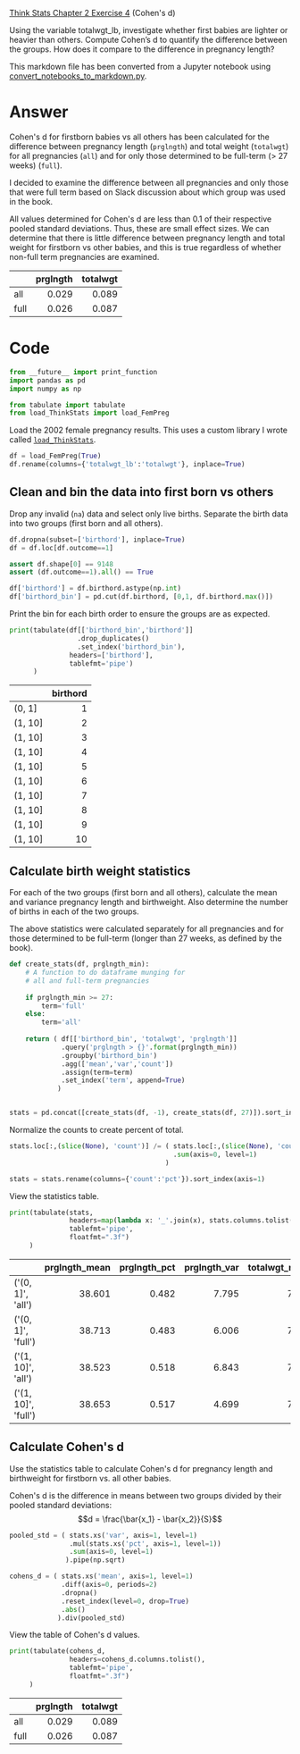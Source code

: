
[Think Stats Chapter 2 Exercise 4](http://greenteapress.com/thinkstats2/html/thinkstats2003.html#toc24) (Cohen's d)

Using the variable totalwgt_lb, investigate whether first babies are lighter or heavier than others. Compute Cohen’s d to quantify the difference between the groups. How does it compare to the difference in pregnancy length?

This markdown file has been converted from a Jupyter notebook using [convert_notebooks_to_markdown.py](./convert_notebooks_to_markdown.py).

# Answer

Cohen's d for firstborn babies vs all others has been calculated for the difference between pregnancy length (`prglngth`) and total weight (`totalwgt`) for all pregnancies (`all`) and for only those determined to be full-term (> 27 weeks) (`full`). 

I decided to examine the difference between all pregnancies and only those that were full term based on Slack discussion about which group was used in the book.

All values determined for Cohen's d are less than 0.1 of their respective pooled standard deviations. Thus, these are small effect sizes. We can determine that there is little difference between pregnancy length and total weight for firstborn vs other babies, and this is true regardless of whether non-full term pregnancies are examined.





|      |   prglngth |   totalwgt |
|:-----|-----------:|-----------:|
| all  |      0.029 |      0.089 |
| full |      0.026 |      0.087 |


# Code



```python
from __future__ import print_function
import pandas as pd
import numpy as np

from tabulate import tabulate
from load_ThinkStats import load_FemPreg
```


Load the 2002 female pregnancy results. This uses a custom library I wrote called [`load_ThinkStats`](load_ThinkStats.py).



```python
df = load_FemPreg(True)
df.rename(columns={'totalwgt_lb':'totalwgt'}, inplace=True)
```


## Clean and bin the data into first born vs others

Drop any invalid (`na`) data and select only live births. Separate the birth data into two groups (first born and all others).



```python
df.dropna(subset=['birthord'], inplace=True)
df = df.loc[df.outcome==1]

assert df.shape[0] == 9148
assert (df.outcome==1).all() == True

df['birthord'] = df.birthord.astype(np.int)
df['birthord_bin'] = pd.cut(df.birthord, [0,1, df.birthord.max()])
```


Print the bin for each birth order to ensure the groups are as expected.



```python
print(tabulate(df[['birthord_bin','birthord']]
                 .drop_duplicates()
                 .set_index('birthord_bin'), 
               headers=['birthord'],
               tablefmt='pipe')
      )
```


|         |   birthord |
|:--------|-----------:|
| (0, 1]  |          1 |
| (1, 10] |          2 |
| (1, 10] |          3 |
| (1, 10] |          4 |
| (1, 10] |          5 |
| (1, 10] |          6 |
| (1, 10] |          7 |
| (1, 10] |          8 |
| (1, 10] |          9 |
| (1, 10] |         10 |


## Calculate birth weight statistics

For each of the two groups (first born and all others), calculate the mean and variance pregnancy length and birthweight. Also determine the number of births in each of the two groups.

The above statistics were calculated separately for all pregnancies and for those determined to be full-term (longer than 27 weeks, as defined by the book).



```python
def create_stats(df, prglngth_min):
    # A function to do dataframe munging for 
    # all and full-term pregnancies
    
    if prglngth_min >= 27:
        term='full'
    else:
        term='all'
        
    return ( df[['birthord_bin', 'totalwgt', 'prglngth']]
             .query('prglngth > {}'.format(prglngth_min))
             .groupby('birthord_bin')
             .agg(['mean','var','count'])
             .assign(term=term)
             .set_index('term', append=True)
            )


stats = pd.concat([create_stats(df, -1), create_stats(df, 27)]).sort_index()
```


Normalize the counts to create percent of total.



```python
stats.loc[:,(slice(None), 'count')] /= ( stats.loc[:,(slice(None), 'count')]
                                         .sum(axis=0, level=1)
                                       )

stats = stats.rename(columns={'count':'pct'}).sort_index(axis=1)
```


View the statistics table.



```python
print(tabulate(stats,
               headers=map(lambda x: '_'.join(x), stats.columns.tolist()),
               tablefmt='pipe',
               floatfmt=".3f")
     )
```


|                     |   prglngth_mean |   prglngth_pct |   prglngth_var |   totalwgt_mean |   totalwgt_pct |   totalwgt_var |
|:--------------------|----------------:|---------------:|---------------:|----------------:|---------------:|---------------:|
| ('(0, 1]', 'all')   |          38.601 |          0.482 |          7.795 |           7.201 |          0.483 |          2.018 |
| ('(0, 1]', 'full')  |          38.713 |          0.483 |          6.006 |           7.238 |          0.483 |          1.827 |
| ('(1, 10]', 'all')  |          38.523 |          0.518 |          6.843 |           7.326 |          0.517 |          1.944 |
| ('(1, 10]', 'full') |          38.653 |          0.517 |          4.699 |           7.356 |          0.517 |          1.803 |


## Calculate Cohen's d

Use the statistics table to calculate Cohen's d for pregnancy length and birthweight for firstborn vs. all other babies.

Cohen's d is the difference in means between two groups divided by their pooled standard deviations:
$$d = \frac{\bar{x_1} - \bar{x_2}}{S}$$



```python
pooled_std = ( stats.xs('var', axis=1, level=1)
               .mul(stats.xs('pct', axis=1, level=1))
               .sum(axis=0, level=1)
              ).pipe(np.sqrt)

cohens_d = ( stats.xs('mean', axis=1, level=1)
             .diff(axis=0, periods=2)
             .dropna()
             .reset_index(level=0, drop=True)
             .abs()
            ).div(pooled_std)
```


View the table of Cohen's d values.



```python
print(tabulate(cohens_d,
               headers=cohens_d.columns.tolist(),
               tablefmt='pipe',
               floatfmt=".3f")
     )
```


|      |   prglngth |   totalwgt |
|:-----|-----------:|-----------:|
| all  |      0.029 |      0.089 |
| full |      0.026 |      0.087 |

